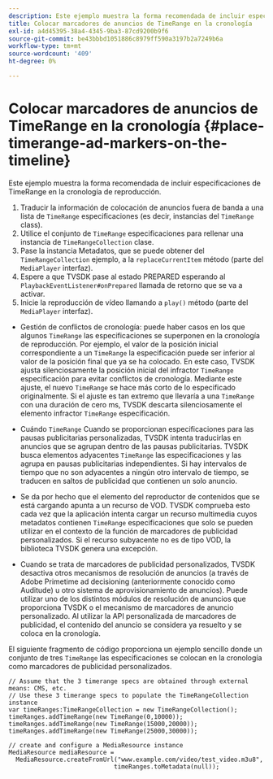 ```yaml
---
description: Este ejemplo muestra la forma recomendada de incluir especificaciones de TimeRange en la cronología de reproducción.
title: Colocar marcadores de anuncios de TimeRange en la cronología
exl-id: a4d45395-38a4-4345-9ba3-87cd9200b9f6
source-git-commit: be43bbbd1051886c8979ff590a3197b2a7249b6a
workflow-type: tm+mt
source-wordcount: '409'
ht-degree: 0%

---
```


# Colocar marcadores de anuncios de TimeRange en la cronología {#place-timerange-ad-markers-on-the-timeline}

Este ejemplo muestra la forma recomendada de incluir especificaciones de TimeRange en la cronología de reproducción.

1. Traducir la información de colocación de anuncios fuera de banda a una lista de `TimeRange` especificaciones (es decir, instancias del `TimeRange` class).
1. Utilice el conjunto de `TimeRange` especificaciones para rellenar una instancia de `TimeRangeCollection` clase.
1. Pase la instancia Metadatos, que se puede obtener del `TimeRangeCollection` ejemplo, a la `replaceCurrentItem` método (parte del `MediaPlayer` interfaz).
1. Espere a que TVSDK pase al estado PREPARED esperando al `PlaybackEventListener#onPrepared` llamada de retorno que se va a activar.
1. Inicie la reproducción de vídeo llamando a `play()` método (parte del `MediaPlayer` interfaz).

* Gestión de conflictos de cronología: puede haber casos en los que algunos `TimeRange` las especificaciones se superponen en la cronología de reproducción. Por ejemplo, el valor de la posición inicial correspondiente a un `TimeRange` la especificación puede ser inferior al valor de la posición final que ya se ha colocado. En este caso, TVSDK ajusta silenciosamente la posición inicial del infractor `TimeRange` especificación para evitar conflictos de cronología. Mediante este ajuste, el nuevo `TimeRange` se hace más corto de lo especificado originalmente. Si el ajuste es tan extremo que llevaría a una `TimeRange` con una duración de cero ms, TVSDK descarta silenciosamente el elemento infractor `TimeRange` especificación.

* Cuándo `TimeRange` Cuando se proporcionan especificaciones para las pausas publicitarias personalizadas, TVSDK intenta traducirlas en anuncios que se agrupan dentro de las pausas publicitarias. TVSDK busca elementos adyacentes `TimeRange` las especificaciones y las agrupa en pausas publicitarias independientes. Si hay intervalos de tiempo que no son adyacentes a ningún otro intervalo de tiempo, se traducen en saltos de publicidad que contienen un solo anuncio.

* Se da por hecho que el elemento del reproductor de contenidos que se está cargando apunta a un recurso de VOD. TVSDK comprueba esto cada vez que la aplicación intenta cargar un recurso multimedia cuyos metadatos contienen `TimeRange` especificaciones que solo se pueden utilizar en el contexto de la función de marcadores de publicidad personalizados. Si el recurso subyacente no es de tipo VOD, la biblioteca TVSDK genera una excepción.

* Cuando se trata de marcadores de publicidad personalizados, TVSDK desactiva otros mecanismos de resolución de anuncios (a través de Adobe Primetime ad decisioning (anteriormente conocido como Auditude) u otro sistema de aprovisionamiento de anuncios). Puede utilizar uno de los distintos módulos de resolución de anuncios que proporciona TVSDK o el mecanismo de marcadores de anuncio personalizado. Al utilizar la API personalizada de marcadores de publicidad, el contenido del anuncio se considera ya resuelto y se coloca en la cronología.

<!--<a id="example_639BD1B66CE74F3DB65ED06CAD23EB09"></a>-->

El siguiente fragmento de código proporciona un ejemplo sencillo donde un conjunto de tres `TimeRange` las especificaciones se colocan en la cronología como marcadores de publicidad personalizados.

```
// Assume that the 3 timerange specs are obtained through external means: CMS, etc. 
// Use these 3 timerange specs to populate the TimeRangeCollection instance 
var timeRanges:TimeRangeCollection = new TimeRangeCollection(); 
timeRanges.addTimeRange(new TimeRange(0,10000)); 
timeRanges.addTimeRange(new TimeRange(15000,20000)); 
timeRanges.addTimeRange(new TimeRange(25000,30000)); 
  
// create and configure a MediaResource instance 
MediaResource mediaResource =  
  MediaResource.createFromUrl("www.example.com/video/test_video.m3u8",  
                             timeRanges.toMetadata(null));
```
